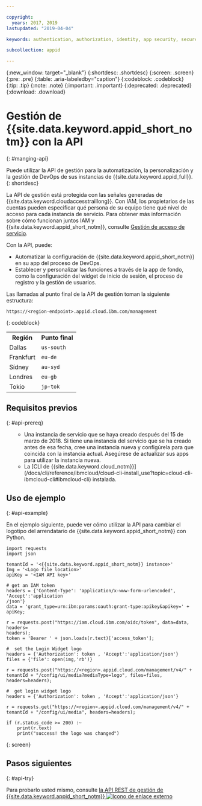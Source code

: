 ```yaml
---

copyright:
  years: 2017, 2019
lastupdated: "2019-04-04"

keywords: authentication, authorization, identity, app security, secure, application identity, app to app, access token

subcollection: appid

---
```


{:new_window: target="_blank"}
{:shortdesc: .shortdesc}
{:screen: .screen}
{:pre: .pre}
{:table: .aria-labeledby="caption"}
{:codeblock: .codeblock}
{:tip: .tip}
{:note: .note}
{:important: .important}
{:deprecated: .deprecated}
{:download: .download}

# Gestión de {{site.data.keyword.appid_short_notm}} con la API
{: #manging-api}

Puede utilizar la API de gestión para la automatización, la personalización y la gestión de DevOps de sus instancias de {{site.data.keyword.appid_full}}.
{: shortdesc}

La API de gestión está protegida con las señales generadas de {{site.data.keyword.cloudaccesstraillong}}. Con IAM, los propietarios de las cuentas pueden especificar qué persona de su equipo tiene qué nivel de acceso para cada instancia de servicio. Para obtener más información sobre cómo funcionan juntos IAM y {{site.data.keyword.appid_short_notm}}, consulte [Gestión de acceso de servicio](/docs/services/appid?topic=appid-service-access-management#service-access-management).

Con la API, puede:
* Automatizar la configuración de {{site.data.keyword.appid_short_notm}} en su app del proceso de DevOps.
* Establecer y personalizar las funciones a través de la app de fondo, como la configuración del widget de inicio de sesión, el proceso de registro y la gestión de usuarios.


Las llamadas al punto final de la API de gestión toman la siguiente estructura:

```
https://<region-endpoint>.appid.cloud.ibm.com/management
```
{: codeblock}


<table>
  <tr>
    <th>Región</th>
    <th>Punto final</th>
  </tr>
  <tr>
    <td>Dallas</td>
    <td><code>us-south</code></td>
  </tr>
  <tr>
    <td>Frankfurt</td>
    <td><code>eu-de</code></td>
  </tr>
  <tr>
    <td>Sídney</td>
    <td><code>au-syd</code></td>
  </tr>
  <tr>
    <td>Londres</td>
    <td><code>eu-gb</code></td>
  </tr>
  <tr>
    <td>Tokio</td>
    <td><code>jp-tok</code></td>
  </tr>
</table>



## Requisitos previos
{: #api-prereq}

<ul><ul><li>Una instancia de servicio que se haya creado después del 15 de marzo de 2018. Si tiene una instancia del servicio que se ha creado antes de esa fecha, cree una instancia nueva y configúrela para que coincida con la instancia actual. Asegúrese de actualizar sus apps para utilizar la instancia nueva.</li>
<li>La [CLI de {{site.data.keyword.cloud_notm}}](/docs/cli/reference/ibmcloud/cloud-cli-install_use?topic=cloud-cli-ibmcloud-cli#ibmcloud-cli) instalada.</li></ul></ul>

## Uso de ejemplo
{: #api-example}

En el ejemplo siguiente, puede ver cómo utilizar la API para cambiar el logotipo del arrendatario de {{site.data.keyword.appid_short_notm}} con Python.

```
import requests
import json

tenantId = '<{{site.data.keyword.appid_short_notm}} instance>'
Img = '<Logo file location>'
apiKey = '<IAM API key>'

# get an IAM token
headers = {'Content-Type': 'application/x-www-form-urlencoded', 'Accept':'application
/json'}
data = 'grant_type=urn:ibm:params:oauth:grant-type:apikey&apikey=' + apiKey;

r = requests.post("https://iam.cloud.ibm.com/oidc/token", data=data, headers=
headers);
token = 'Bearer ' + json.loads(r.text)['access_token'];

#  set the Login Widget logo
headers = {'Authorization': token , 'Accept':'application/json'}
files = {'file': open(img,'rb')}

r = requests.post("https://<region>.appid.cloud.com/management/v4/" + tenantId + "/config/ui/media?mediaType=logo", files=files, headers=headers);

#  get login widget logo
headers = {'Authorization': token , 'Accept':'application/json'}

r = requests.get("https://<region>.appid.cloud.com/management/v4/" + tenantId + "/config/ui/media", headers=headers);

if (r.status_code >= 200) :~
    print(r.text)
    print("success! the logo was changed")
```
{: screen}


## Pasos siguientes
{: #api-try}

Para probarlo usted mismo, consulte <a href="https://us-south.appid.cloud.ibm.com/swagger-ui/#/" target="_blank">la API REST de gestión de {{site.data.keyword.appid_short_notm}} <img src="../../icons/launch-glyph.svg" alt="Icono de enlace externo"></a>
